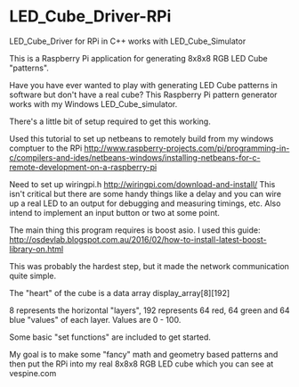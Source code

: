 # LED_Cube_Driver-RPi
LED_Cube_Driver for RPi in C++
works with LED_Cube_Simulator

This is a Raspberry Pi application for generating 8x8x8 RGB LED Cube "patterns". 


Have you have ever wanted to play with generating LED Cube patterns in software but don't have a real cube? This Raspberry Pi pattern generator works with my Windows LED_Cube_simulator.

There's a little bit of setup required to get this working. 

Used this tutorial to set up netbeans to remotely build from my windows comptuer to the RPi
http://www.raspberry-projects.com/pi/programming-in-c/compilers-and-ides/netbeans-windows/installing-netbeans-for-c-remote-development-on-a-raspberry-pi

Need to set up wiringpi.h 
http://wiringpi.com/download-and-install/
This isn't critical but there are some handy things like a delay and you can wire up a real LED to an output for debugging and measuring timings, etc. Also intend to implement an input button or two at some point. 
 
The main thing this program requires is boost asio. I used this guide:
http://osdevlab.blogspot.com.au/2016/02/how-to-install-latest-boost-library-on.html

This was probably the hardest step, but it made the network communication quite simple.

The "heart" of the cube is a data array display_array[8][192]

8 represents the horizontal "layers", 192 represents 64 red, 64 green and 64 blue "values" of each layer. Values are 0 - 100. 

Some basic "set functions" are included to get started.

My goal is to make some "fancy" math and geometry based patterns and then put the RPi into my real 8x8x8 RGB LED cube which you can see at vespine.com

